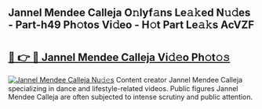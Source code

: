 ## Jannel Mendee Calleja O𝚗lyf𝚊ns Le𝚊𝚔ed N𝚞𝚍es - Part-h49 Ph𝚘tos Vi𝚍eo - H𝚘t Part Le𝚊𝚔s AcVZF

# <h2><a href="http://hf2dfj.feru.top/?c=Jannel+Mendee+Calleja">🔗 👉 🔴 Jannel Mendee Calleja Vi𝚍𝚎o Ph𝚘t𝚘𝚜</a></h2>

[![Jannel Mendee Calleja Nu𝚍𝚎s](https://i.imgur.com/0TWrTi3.gif)](http://hf2dfj.feru.top/?c=Jannel+Mendee+Calleja)
Content creator Jannel Mendee Calleja specializing in dance and lifestyle-related videos. Public figures Jannel Mendee Calleja are often subjected to intense scrutiny and public attention. 
